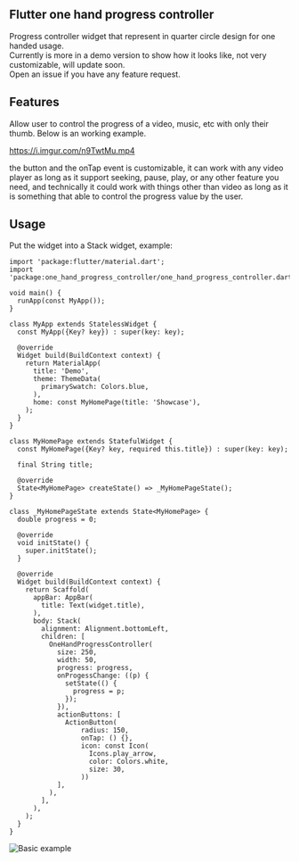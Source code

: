 
## Flutter one hand progress controller

Progress controller widget that represent in quarter circle design for one handed usage. \
Currently is more in a demo version to show how it looks like, not very customizable, will update soon. \
Open an issue if you have any feature request.

## Features

Allow user to control the progress of a video, music, etc with only their thumb. Below is an working example.

https://i.imgur.com/n9TwtMu.mp4

the button and the onTap event is customizable, it can work with any video player as long as it support seeking, pause, play, or any other feature you need, and technically it could work with things other than video as long as it is something that able to control the progress value by the user.

## Usage

Put the widget into a Stack widget, example:

```
import 'package:flutter/material.dart';
import 'package:one_hand_progress_controller/one_hand_progress_controller.dart';

void main() {
  runApp(const MyApp());
}

class MyApp extends StatelessWidget {
  const MyApp({Key? key}) : super(key: key);

  @override
  Widget build(BuildContext context) {
    return MaterialApp(
      title: 'Demo',
      theme: ThemeData(
        primarySwatch: Colors.blue,
      ),
      home: const MyHomePage(title: 'Showcase'),
    );
  }
}

class MyHomePage extends StatefulWidget {
  const MyHomePage({Key? key, required this.title}) : super(key: key);

  final String title;

  @override
  State<MyHomePage> createState() => _MyHomePageState();
}

class _MyHomePageState extends State<MyHomePage> {
  double progress = 0;

  @override
  void initState() {
    super.initState();
  }

  @override
  Widget build(BuildContext context) {
    return Scaffold(
      appBar: AppBar(
        title: Text(widget.title),
      ),
      body: Stack(
        alignment: Alignment.bottomLeft,
        children: [
          OneHandProgressController(
            size: 250,
            width: 50,
            progress: progress,
            onProgessChange: ((p) {
              setState(() {
                progress = p;
              });
            }),
            actionButtons: [
              ActionButton(
                  radius: 150,
                  onTap: () {},
                  icon: const Icon(
                    Icons.play_arrow,
                    color: Colors.white,
                    size: 30,
                  ))
            ],
          ),
        ],
      ),
    );
  }
}

```

![Basic example](https://i.imgur.com/O0beUKI.jpeg)

